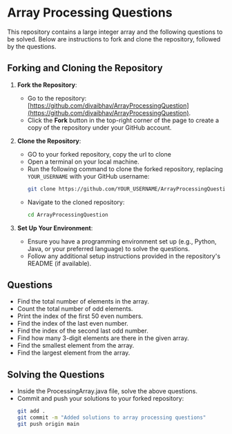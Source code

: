 # Array Processing Questions

This repository contains a large integer array and the following questions to be solved. Below are instructions to fork and clone the repository, followed by the questions.

## Forking and Cloning the Repository

1. **Fork the Repository**:
    - Go to the repository: [https://github.com/divaibhav/ArrayProcessingQuestion](https://github.com/divaibhav/ArrayProcessingQuestion).
    - Click the **Fork** button in the top-right corner of the page to create a copy of the repository under your GitHub account.

2. **Clone the Repository**:
    - GO to your forked repository, copy the url to clone
    - Open a terminal on your local machine.
    - Run the following command to clone the forked repository, replacing `YOUR_USERNAME` with your GitHub username:
      ```bash
      git clone https://github.com/YOUR_USERNAME/ArrayProcessingQuestion.git
      ```
    - Navigate to the cloned repository:
      ```bash
      cd ArrayProcessingQuestion
      ```

3. **Set Up Your Environment**:
    - Ensure you have a programming environment set up (e.g., Python, Java, or your preferred language) to solve the questions.
    - Follow any additional setup instructions provided in the repository's README (if available).

## Questions

- Find the total number of elements in the array.
- Count the total number of odd elements.
- Print the index of the first 50 even numbers.
- Find the index of the last even number.
- Find the index of the second last odd number.
- Find how many 3-digit elements are there in the given array.
- Find the smallest element from the array.
- Find the largest element from the array.

## Solving the Questions

- Inside the ProcessingArray.java file, solve the above questions.
- Commit and push your solutions to your forked repository:
  ```bash
  git add .
  git commit -m "Added solutions to array processing questions"
  git push origin main
  ```

